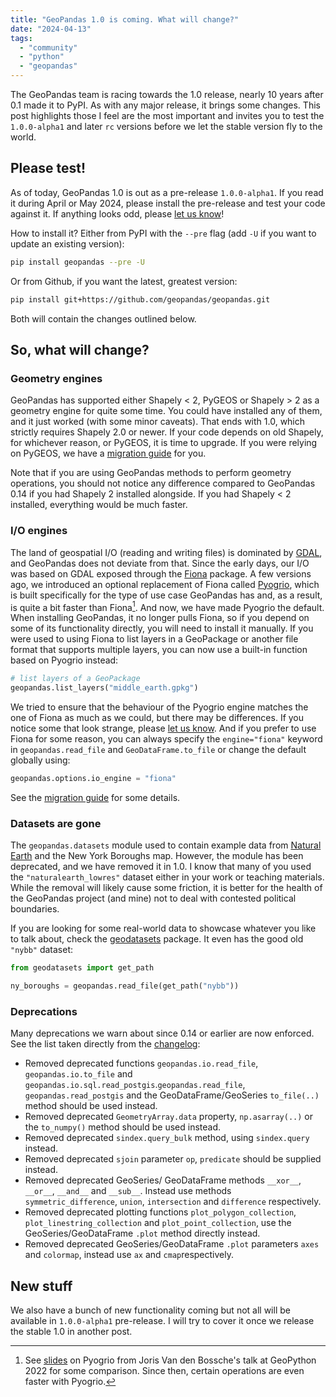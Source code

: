 ```yaml
---
title: "GeoPandas 1.0 is coming. What will change?"
date: "2024-04-13"
tags:
  - "community"
  - "python"
  - "geopandas"
---
```


The GeoPandas team is racing towards the 1.0 release, nearly 10 years after 0.1 made it to PyPI. As with any major release, it brings some changes. This post highlights those I feel are the most important and invites you to test the `1.0.0-alpha1` and later `rc` versions before we let the stable version fly to the world.

## Please test!

As of today, GeoPandas 1.0 is out as a pre-release `1.0.0-alpha1`. If you read it during April or May 2024, please install the pre-release and test your code against it. If anything looks odd, please [let us know](https://github.com/geopandas/geopandas/issues/new/choose)!

How to install it? Either from PyPI with the `--pre` flag (add `-U` if you want to update an existing version):

```sh
pip install geopandas --pre -U
```

Or from Github, if you want the latest, greatest version:

```sh
pip install git+https://github.com/geopandas/geopandas.git
```

Both will contain the changes outlined below.

## So, what will change?

### Geometry engines

GeoPandas has supported either Shapely < 2, PyGEOS or Shapely > 2 as a geometry engine for quite some time. You could have installed any of them, and it just worked (with some minor caveats). That ends with 1.0, which strictly requires Shapely 2.0 or newer. If your code depends on old Shapely, for whichever reason, or PyGEOS, it is time to upgrade. If you were relying on PyGEOS, we have a [migration guide](https://geopandas.org/en/stable/docs/user_guide/pygeos_to_shapely.html) for you.

Note that if you are using GeoPandas methods to perform geometry operations, you should not notice any difference compared to GeoPandas 0.14 if you had Shapely 2 installed alongside. If you had Shapely < 2 installed, everything would be much faster.

### I/O engines

The land of geospatial I/O (reading and writing files) is dominated by [GDAL](https://gdal.org), and GeoPandas does not deviate from that. Since the early days, our I/O was based on GDAL exposed through the [Fiona](https://fiona.readthedocs.io) package. A few versions ago, we introduced an optional replacement of Fiona called [Pyogrio](https://pyogrio.readthedocs.io), which is built specifically for the type of use case GeoPandas has and, as a result, is quite a bit faster than Fiona[^1]. And now, we have made Pyogrio the default. When installing GeoPandas, it no longer pulls Fiona, so if you depend on some of its functionality directly, you will need to install it manually. If you were used to using Fiona to list layers in a GeoPackage or another file format that supports multiple layers, you can now use a built-in function based on Pyogrio instead:

```py
# list layers of a GeoPackage
geopandas.list_layers("middle_earth.gpkg")
```

We tried to ensure that the behaviour of the Pyogrio engine matches the one of Fiona as much as we could, but there may be differences. If you notice some that look strange, please [let us know](https://github.com/geopandas/pyogrio/issues). And if you prefer to use Fiona for some reason, you can always specify the `engine="fiona"` keyword in `geopandas.read_file` and `GeoDataFrame.to_file` or change the default globally using:

```py
geopandas.options.io_engine = "fiona"
```

See the [migration guide](https://geopandas.org/en/latest/docs/user_guide/fiona_to_pyogrio.html) for some details.

### Datasets are gone

The `geopandas.datasets` module used to contain example data from [Natural Earth](https://www.naturalearthdata.com) and the New York Boroughs map. However, the module has been deprecated, and we have removed it in 1.0. I know that many of you used the `"naturalearth_lowres"` dataset either in your work or teaching materials. While the removal will likely cause some friction, it is better for the health of the GeoPandas project (and mine) not to deal with contested political boundaries.

If you are looking for some real-world data to showcase whatever you like to talk about, check the [geodatasets](https://geodatasets.readthedocs.io/en/stable/) package. It even has the good old `"nybb"` dataset:

```py
from geodatasets import get_path

ny_boroughs = geopandas.read_file(get_path("nybb"))
```

### Deprecations

Many deprecations we warn about since 0.14 or earlier are now enforced. See the list taken directly from the [changelog](https://github.com/geopandas/geopandas/blob/main/CHANGELOG.md):

- Removed deprecated functions `geopandas.io.read_file`, `geopandas.io.to_file` and `geopandas.io.sql.read_postgis`.`geopandas.read_file`, `geopandas.read_postgis` and the GeoDataFrame/GeoSeries `to_file(..)` method should be used instead.
- Removed deprecated `GeometryArray.data` property, `np.asarray(..)` or the `to_numpy()` method should be used instead.
- Removed deprecated `sindex.query_bulk` method, using `sindex.query` instead.
- Removed deprecated `sjoin` parameter `op`, `predicate` should be supplied instead.
- Removed deprecated GeoSeries/ GeoDataFrame methods `__xor__`, `__or__`, `__and__` and `__sub__`. Instead use methods `symmetric_difference`, `union`, `intersection` and `difference` respectively.
- Removed deprecated plotting functions `plot_polygon_collection`, `plot_linestring_collection` and `plot_point_collection`, use the GeoSeries/GeoDataFrame `.plot` method directly instead.
- Removed deprecated GeoSeries/GeoDataFrame `.plot` parameters `axes` and `colormap`, instead use `ax` and `cmap`respectively.

## New stuff

We also have a bunch of new functionality coming but not all will be available in `1.0.0-alpha1` pre-release. I will try to cover it once we release the stable 1.0 in another post.

[^1]: See [slides](https://jorisvandenbossche.github.io/talks/2022_GeoPython_geopandas/#32) on Pyogrio from Joris Van den Bossche's talk at GeoPython 2022 for some comparison. Since then, certain operations are even faster with Pyogrio.
